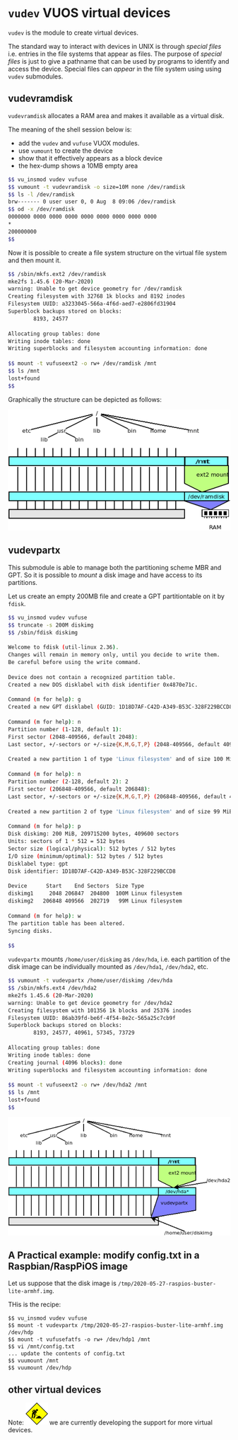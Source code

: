 `vudev` VUOS virtual devices
====

`vudev` is the module to create virtual devices.

The standard way to interact with devices in UNIX is through _special files_
i.e. entries in the file systems that appear as files. The purpose of _special files_ is
just to give a pathname that can be used by programs to identify and access the device.
Special files can _appear_ in the file system using using `vudev` submodules.

## vudevramdisk

`vudevramdisk` allocates a RAM area and makes it available as a virtual disk.

The meaning of the shell session below is:

* add the `vudev` and `vufuse` VUOX modules.
* use `vumount` to create the device
* show that it effectively appears as a block device
* the hex-dump shows a 10MB empty area

```bash
$$ vu_insmod vudev vufuse
$$ vumount -t vudevramdisk -o size=10M none /dev/ramdisk
$$ ls -l /dev/ramdisk
brw------- 0 user user 0, 0 Aug  8 09:06 /dev/ramdisk
$$ od -x /dev/ramdisk
0000000 0000 0000 0000 0000 0000 0000 0000 0000
*
200000000
$$
```

Now it is possible to create a file system structure on the virtual file system and then
mount it.

```bash
$$ /sbin/mkfs.ext2 /dev/ramdisk
mke2fs 1.45.6 (20-Mar-2020)
warning: Unable to get device geometry for /dev/ramdisk
Creating filesystem with 32768 1k blocks and 8192 inodes
Filesystem UUID: a3233045-566a-4f6d-aed7-e2806fd31904
Superblock backups stored on blocks:
        8193, 24577

Allocating group tables: done
Writing inode tables: done
Writing superblocks and filesystem accounting information: done

$$ mount -t vufuseext2 -o rw+ /dev/ramdisk /mnt
$$ ls /mnt
lost+found
$$
```

Graphically the structure can be depicted as follows:

![vuos ramdisk + fuse](pictures/vuos_vudevramdisk_fuse.png)

## vudevpartx

This submodule is able to manage both the partitioning scheme MBR and GPT.
So it is possible to _mount_ a disk image and have access to its partitions.

Let us create an empty 200MB file and create a GPT partitiontable on it by `fdisk`.

```bash
$$ vu_insmod vudev vufuse
$$ truncate -s 200M diskimg
$$ /sbin/fdisk diskimg

Welcome to fdisk (util-linux 2.36).
Changes will remain in memory only, until you decide to write them.
Be careful before using the write command.

Device does not contain a recognized partition table.
Created a new DOS disklabel with disk identifier 0x4870e71c.

Command (m for help): g
Created a new GPT disklabel (GUID: 1D18D7AF-C42D-A349-B53C-328F229BCCD8).

Command (m for help): n
Partition number (1-128, default 1):
First sector (2048-409566, default 2048):
Last sector, +/-sectors or +/-size{K,M,G,T,P} (2048-409566, default 409566): +100M

Created a new partition 1 of type 'Linux filesystem' and of size 100 MiB.

Command (m for help): n
Partition number (2-128, default 2): 2
First sector (206848-409566, default 206848):
Last sector, +/-sectors or +/-size{K,M,G,T,P} (206848-409566, default 409566):

Created a new partition 2 of type 'Linux filesystem' and of size 99 MiB.

Command (m for help): p
Disk diskimg: 200 MiB, 209715200 bytes, 409600 sectors
Units: sectors of 1 * 512 = 512 bytes
Sector size (logical/physical): 512 bytes / 512 bytes
I/O size (minimum/optimal): 512 bytes / 512 bytes
Disklabel type: gpt
Disk identifier: 1D18D7AF-C42D-A349-B53C-328F229BCCD8

Device      Start    End Sectors  Size Type
diskimg1     2048 206847  204800  100M Linux filesystem
diskimg2   206848 409566  202719   99M Linux filesystem

Command (m for help): w
The partition table has been altered.
Syncing disks.

$$
```

`vudevpartx` mounts `/home/user/diskimg` as `/dev/hda`, i.e.
each partition of the disk image can be individually mounted as `/dev/hda1`, `/dev/hda2`, etc.

```bash
$$ vumount -t vudevpartx /home/user/diskimg /dev/hda
$$ /sbin/mkfs.ext4 /dev/hda2
mke2fs 1.45.6 (20-Mar-2020)
warning: Unable to get device geometry for /dev/hda2
Creating filesystem with 101356 1k blocks and 25376 inodes
Filesystem UUID: 86ab39fd-be6f-4f54-8e2c-565a25c7cb9f
Superblock backups stored on blocks:
        8193, 24577, 40961, 57345, 73729

Allocating group tables: done
Writing inode tables: done
Creating journal (4096 blocks): done
Writing superblocks and filesystem accounting information: done

$$ mount -t vufuseext2 -o rw+ /dev/hda2 /mnt
$$ ls /mnt
lost+found
$$
```

![vuos partx + fuse](pictures/vuos_vudevpartx_fuse.png)

## A Practical example: modify config.txt in a Raspbian/RaspPiOS image

Let us suppose that the disk image is `/tmp/2020-05-27-raspios-buster-lite-armhf.img`.

THis is the recipe:
```
$$ vu_insmod vudev vufuse
$$ mount -t vudevpartx /tmp/2020-05-27-raspios-buster-lite-armhf.img /dev/hdp
$$ mount -t vufusefatfs -o rw+ /dev/hdp1 /mnt
$$ vi /mnt/config.txt 
... update the contents of config.txt
$$ vuumount /mnt
$$ vuumount /dev/hdp
```

## other virtual devices

Note: ![wip](pictures/wip.png) we are currently developing
the support for more virtual devices.

